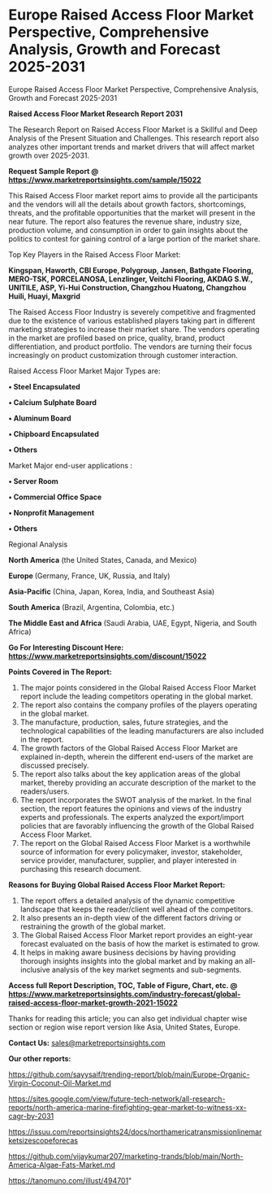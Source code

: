 # Europe Raised Access Floor Market Perspective, Comprehensive Analysis, Growth and Forecast 2025-2031
Europe Raised Access Floor Market Perspective, Comprehensive Analysis, Growth and Forecast 2025-2031

<strong>Raised Access Floor Market Research Report 2031</strong>

The Research Report on Raised Access Floor Market is a Skillful and Deep Analysis of the Present Situation and Challenges. This research report also analyzes other important trends and market drivers that will affect market growth over 2025-2031.

<strong>Request Sample Report @ <a href=https://www.marketreportsinsights.com/sample/15022>https://www.marketreportsinsights.com/sample/15022</a></strong>

This Raised Access Floor market report aims to provide all the participants and the vendors will all the details about growth factors, shortcomings, threats, and the profitable opportunities that the market will present in the near future. The report also features the revenue share, industry size, production volume, and consumption in order to gain insights about the politics to contest for gaining control of a large portion of the market share.

Top Key Players in the Raised Access Floor Market:

<strong>Kingspan, Haworth, CBI Europe, Polygroup, Jansen, Bathgate Flooring, MERO-TSK, PORCELANOSA, Lenzlinger, Veitchi Flooring, AKDAG S.W., UNITILE, ASP, Yi-Hui Construction, Changzhou Huatong, Changzhou Huili, Huayi, Maxgrid</strong>

The Raised Access Floor Industry is severely competitive and fragmented due to the existence of various established players taking part in different marketing strategies to increase their market share. The vendors operating in the market are profiled based on price, quality, brand, product differentiation, and product portfolio. The vendors are turning their focus increasingly on product customization through customer interaction.

Raised Access Floor Market Major Types are:

<strong>• Steel Encapsulated

• Calcium Sulphate Board

• Aluminum Board

• Chipboard Encapsulated

• Others</strong>

Market Major end-user applications :

<strong>• Server Room

• Commercial Office Space

• Nonprofit Management

• Others</strong>

Regional Analysis

</u><strong><b>North America</b></strong> (the United States, Canada, and Mexico)

<strong><b>Europe </b></strong>(Germany, France, UK, Russia, and Italy)

<strong><b>Asia-Pacific</b></strong> (China, Japan, Korea, India, and Southeast Asia)

<strong><b>South America</b></strong> (Brazil, Argentina, Colombia, etc.)

<strong><b>The Middle East and Africa</b></strong> (Saudi Arabia, UAE, Egypt, Nigeria, and South Africa)

<strong>Go For Interesting Discount Here: <a href=https://www.marketreportsinsights.com/discount/15022>https://www.marketreportsinsights.com/discount/15022</a></strong>

<strong>Points Covered in The Report:</strong>
<ol>
  <li>The major points considered in the Global Raised Access Floor Market report include the leading competitors operating in the global market.</li>
  <li>The report also contains the company profiles of the players operating in the global market.</li>
  <li>The manufacture, production, sales, future strategies, and the technological capabilities of the leading manufacturers are also included in the report.</li>
  <li>The growth factors of the Global Raised Access Floor Market are explained in-depth, wherein the different end-users of the market are discussed precisely.</li>
  <li>The report also talks about the key application areas of the global market, thereby providing an accurate description of the market to the readers/users.</li>
  <li>The report incorporates the SWOT analysis of the market. In the final section, the report features the opinions and views of the industry experts and professionals. The experts analyzed the export/import policies that are favorably influencing the growth of the Global Raised Access Floor Market.</li>
  <li>The report on the Global Raised Access Floor Market is a worthwhile source of information for every policymaker, investor, stakeholder, service provider, manufacturer, supplier, and player interested in purchasing this research document.</li>
</ol>
<strong>Reasons for Buying Global Raised Access Floor Market Report:</strong>

<ol>
  <li>The report offers a detailed analysis of the dynamic competitive landscape that keeps the reader/client well ahead of the competitors.</li>
  <li>It also presents an in-depth view of the different factors driving or restraining the growth of the global market.</li>
  <li>The Global Raised Access Floor Market report provides an eight-year forecast evaluated on the basis of how the market is estimated to grow.</li>
  <li>It helps in making aware business decisions by having providing thorough insights insights into the global market and by making an all-inclusive analysis of the key market segments and sub-segments.</li>
</ol>
<strong>Access full Report Description, TOC, Table of Figure, Chart, etc. @ <a href=https://www.marketreportsinsights.com/industry-forecast/global-raised-access-floor-market-growth-2021-15022>https://www.marketreportsinsights.com/industry-forecast/global-raised-access-floor-market-growth-2021-15022</a></strong>


Thanks for reading this article; you can also get individual chapter wise section or region wise report version like Asia, United States, Europe.

<strong>Contact Us:</strong>
sales@marketreportsinsights.com

<strong>Our other reports:</strong>

<a href=https://github.com/sayysaif/trending-report/blob/main/Europe-Organic-Virgin-Coconut-Oil-Market.md>https://github.com/sayysaif/trending-report/blob/main/Europe-Organic-Virgin-Coconut-Oil-Market.md</a>

<a href=https://sites.google.com/view/future-tech-network/all-research-reports/north-america-marine-firefighting-gear-market-to-witness-xx-cagr-by-2031>https://sites.google.com/view/future-tech-network/all-research-reports/north-america-marine-firefighting-gear-market-to-witness-xx-cagr-by-2031</a>

<a href=https://issuu.com/reportsinsights24/docs/northamericatransmissionlinemarketsizescopeforecas>https://issuu.com/reportsinsights24/docs/northamericatransmissionlinemarketsizescopeforecas</a>

<a href=https://github.com/vijaykumar207/marketing-trands/blob/main/North-America-Algae-Fats-Market.md>https://github.com/vijaykumar207/marketing-trands/blob/main/North-America-Algae-Fats-Market.md</a>

<a href=https://tanomuno.com/illust/494701>https://tanomuno.com/illust/494701</a>"
